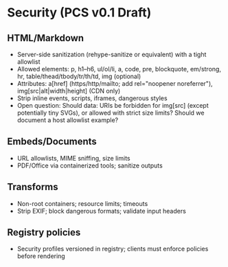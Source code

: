 # Security (PCS v0.1 Draft)

## HTML/Markdown
- Server-side sanitization (rehype-sanitize or equivalent) with a tight allowlist
- Allowed elements: p, h1–h6, ul/ol/li, a, code, pre, blockquote, em/strong, hr, table/thead/tbody/tr/th/td, img (optional)
- Attributes: a[href] (https/http/mailto; add rel="noopener noreferrer"), img[src|alt|width|height] (CDN only)
- Strip inline events, scripts, iframes, dangerous styles
- Open question: Should data: URIs be forbidden for img[src] (except potentially tiny SVGs), or allowed with strict size limits? Should we document a host allowlist example?


## Embeds/Documents
- URL allowlists, MIME sniffing, size limits
- PDF/Office via containerized tools; sanitize outputs

## Transforms
- Non-root containers; resource limits; timeouts
- Strip EXIF; block dangerous formats; validate input headers

## Registry policies
- Security profiles versioned in registry; clients must enforce policies before rendering

